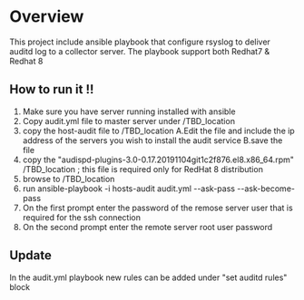 # Overview

This project include ansible playbook that configure rsyslog to deliver auditd log to a collector server.
The playbook support both Redhat7 & Redhat 8


## How  to run it !!
1. Make sure you have server running installed with ansible 
2. Copy audit.yml file to master server under /TBD_location 
3. copy the host-audit file to /TBD_location
  A.Edit the file and include the ip address of the servers you wish to install the audit service
  B.save the file
4. copy the "audispd-plugins-3.0-0.17.20191104git1c2f876.el8.x86_64.rpm" /TBD_location ; this file is required only for RedHat 8 distribution
5. browse to /TBD_location
6. run ansible-playbook -i hosts-audit audit.yml --ask-pass --ask-become-pass
7. On the first prompt enter the password of the remose server user that is required for the ssh connection 
8. On the second prompt enter the remote server root user password 


## Update 
In the audit.yml playbook new rules can be added under "set auditd rules" block
